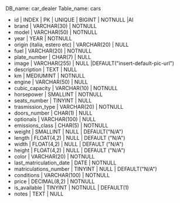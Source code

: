 DB_name: car_dealer
Table_name: cars

- id | INDEX | PK | UNIQUE | BIGINT | NOTNULL |AI
- brand | VARCHAR(30) | NOTNULL
- model | VARCHAR(50) | NOTNULL
- year | YEAR | NOTNULL
- origin (italia, estero etc) | VARCHAR(20) | NULL
- fuel | VARCHAR(20) | NOTNULL
- plate_number | CHAR(7) | NULL
- image | VARCHAR(255) | NULL |DEFAULT("insert-default-pic-url")
- description | TEXT | NULL
- km | MEDIUMINT | NOTNULL
- engine | VARCHAR(50) | NULL
- cubic_capacity | VARCHAR(10) | NOTNULL
- horsepower | SMALLINT | NOTNULL
- seats_number | TINYINT | NULL
- trasmission_type | VARCHAR(20) | NOTNULL
- doors_number | CHAR(1) | NULL 
- optionals | VARCHAR(100) | NULL
- emissions_class | CHAR(5) | NOTNULL
- weight | SMALLINT | NULL | DEFAULT("N/A")
- length | FLOAT(4,2) | NULL | DEFAULT ("N/A")
- width | FLOAT(4,2) | NULL | DEFAULT ("N/A")
- height | FLOAT(4,2) | NULL | DEFAULT ("N/A")
- color | VARCHAR(20) | NOTNULL
- last_matriculation_date | DATE | NOTNULL
- matriculations_number | TINYINT | NULL | DEFAULT("N/A")
- conditions | VARCHAR(100) | NOTNULL
- price | DECIMAL(8,2) | NOTNULL
- is_available | TINYINT | NOTNULL | DEFAULT(1)
- notes | TEXT | NULL

